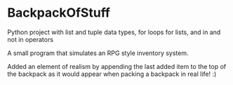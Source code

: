 # BackpackOfStuff
Python project with list and tuple data types, for loops for lists, and in and not in operators

A small program that simulates an RPG style inventory system. 

Added an element of realism by appending the last added item to the top of the backpack as it would appear when packing a backpack in real life! :)
